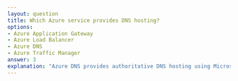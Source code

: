 ```yaml
---
layout: question
title: Which Azure service provides DNS hosting?
options:
- Azure Application Gateway
- Azure Load Balancer
- Azure DNS
- Azure Traffic Manager
answer: 3
explanation: "Azure DNS provides authoritative DNS hosting using Microsoft Azure infrastructure, offering fast performance and high availability."
---
```


